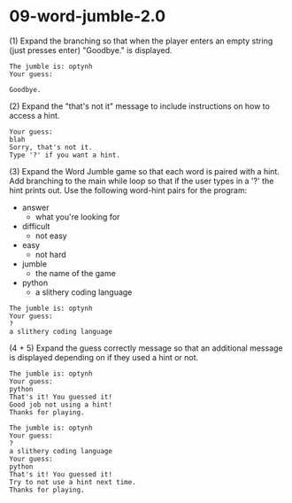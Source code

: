 # 09-word-jumble-2.0

(1) Expand the branching so that when the player enters an empty string (just presses enter) "Goodbye." is displayed.
```
The jumble is: optynh
Your guess:

Goodbye.
```
(2) Expand the "that's not it" message to include instructions on how to access a hint.
```
Your guess:
blah
Sorry, that's not it.
Type '?' if you want a hint.
```
(3) Expand the Word Jumble game so that each word is paired with a hint. Add branching to the main while loop so that if the user types in a '?' the hint prints out. Use the following word-hint pairs for the program:
* answer
	* what you're looking for
* difficult
	* not easy
* easy
	* not hard
* jumble
	* the name of the game
* python
	* a slithery coding language
```
The jumble is: optynh
Your guess:
?
a slithery coding language
```
(4 + 5) Expand the guess correctly message so that an additional message is displayed depending on if they used a hint or not.
```
The jumble is: optynh
Your guess:
python
That's it! You guessed it!
Good job not using a hint!
Thanks for playing.
```
```
The jumble is: optynh
Your guess:
?
a slithery coding language
Your guess:
python
That's it! You guessed it!
Try to not use a hint next time.
Thanks for playing.
